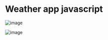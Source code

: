 # Weather app javascript

![image](https://user-images.githubusercontent.com/77583339/212474649-1fefb9ff-dd5c-4faa-985f-8bc96c4ba060.png)

![image](https://user-images.githubusercontent.com/77583339/212474696-f08cbdff-3bd2-404c-b2e4-5a11b9ea985f.png)
